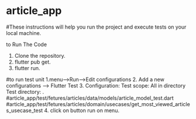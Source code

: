 # article_app
#These instructions will help you run the project and execute tests on your local machine.

to Run The Code
1. Clone the repository.
2. flutter pub get.
3. flutter run.


#to run test unit
1.menu-->Run-->Edit configurations
2. Add a new configurations --> Flutter Test
3. Configuration:
      Test scope: All in directory
      Test directory: <your test directory>.
      #article_app/test/fetures/articles/data/models/article_model_test.dart
      #article_app/test/fetures/articles/domain/usecases/get_most_viewed_articles_usecase_test
4. click on button run on menu.



